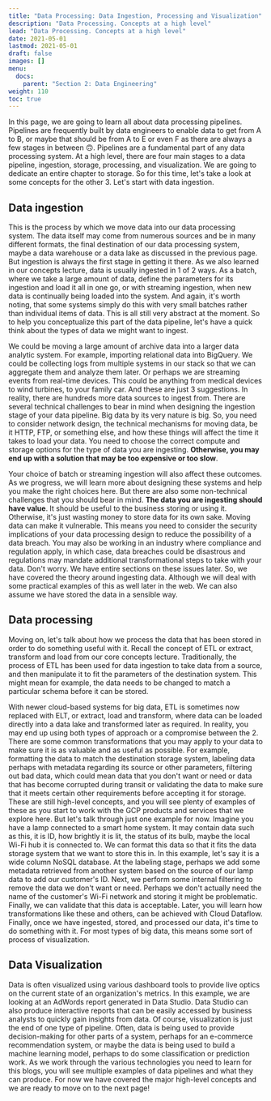 ```yaml
---
title: "Data Processing: Data Ingestion, Processing and Visualization"
description: "Data Processing. Concepts at a high level"
lead: "Data Processing. Concepts at a high level"
date: 2021-05-01
lastmod: 2021-05-01
draft: false
images: []
menu:
  docs:
    parent: "Section 2: Data Engineering"
weight: 110
toc: true
---
```


In this page, we are going to learn all about data processing pipelines. Pipelines are frequently built by data engineers to enable data to get from A to B, or maybe that should be from A to E or even F as there are always a few stages in between 🙃. Pipelines are a fundamental part of any data processing system. At a high level, there are four main stages to a data pipeline, ingestion, storage, processing, and visualization. We are going to dedicate an entire chapter to storage. So for this time, let's take a look at some concepts for the other 3. Let's start with data ingestion. 

## Data ingestion

This is the process by which we move data into our data processing system. The data itself may come from numerous sources and be in many different formats, the final destination of our data processing system, maybe a data warehouse or a data lake as discussed in the previous page. But ingestion is always the first stage in getting it there. As we also learned in our concepts lecture, data is usually ingested in 1 of 2 ways. As a batch, where we take a large amount of data, define the parameters for its ingestion and load it all in one go, or with streaming ingestion, when new data is continually being loaded into the system. And again, it's worth noting, that some systems simply do this with very small batches rather than individual items of data. This is all still very abstract at the moment. So to help you conceptualize this part of the data pipeline, let's have a quick think about the types of data we might want to ingest. 

We could be moving a large amount of archive data into a larger data analytic system. For example, importing relational data into BigQuery. We could be collecting logs from multiple systems in our stack so that we can aggregate them and analyze them later. Or perhaps we are streaming events from real-time devices. This could be anything from medical devices to wind turbines, to your family car. And these are just 3 suggestions. In reality, there are hundreds more data sources to ingest from. There are several technical challenges to bear in mind when designing the ingestion stage of your data pipeline. Big data by its very nature is big. So, you need to consider network design, the technical mechanisms for moving data, be it HTTP, FTP, or something else, and how these things will affect the time it takes to load your data. You need to choose the correct compute and storage options for the type of data you are ingesting. **Otherwise, you may end up with a solution that may be too expensive or too slow**. 

Your choice of batch or streaming ingestion will also affect these outcomes. As we progress, we will learn more about designing these systems and help you make the right choices here. But there are also some non-technical challenges that you should bear in mind. **The data you are ingesting should have value**. It should be useful to the business storing or using it. Otherwise, it's just wasting money to store data for its own sake. Moving data can make it vulnerable. This means you need to consider the security implications of your data processing design to reduce the possibility of a data breach. You may also be working in an industry where compliance and regulation apply, in which case, data breaches could be disastrous and regulations may mandate additional transformational steps to take with your data. Don't worry. We have entire sections on these issues later. So, we have covered the theory around ingesting data. Although we will deal with some practical examples of this as well later in the web. We can also assume we have stored the data in a sensible way.

## Data processing

Moving on, let's talk about how we process the data that has been stored in order to do something useful with it. Recall the concept of ETL or extract, transform and load from our core concepts lecture. Traditionally, the process of ETL has been used for data ingestion to take data from a source, and then manipulate it to fit the parameters of the destination system. This might mean for example, the data needs to be changed to match a particular schema before it can be stored. 

With newer cloud-based systems for big data, ETL is sometimes now replaced with ELT, or extract, load and transform, where data can be loaded directly into a data lake and transformed later as required. In reality, you may end up using both types of approach or a compromise between the 2. There are some common transformations that you may apply to your data to make sure it is as valuable and as useful as possible. For example, formatting the data to match the destination storage system, labeling data perhaps with metadata regarding its source or other parameters, filtering out bad data, which could mean data that you don't want or need or data that has become corrupted during transit or validating the data to make sure that it meets certain other requirements before accepting it for storage. These are still high-level concepts, and you will see plenty of examples of these as you start to work with the GCP products and services that we explore here. But let's talk through just one example for now. Imagine you have a lamp connected to a smart home system. It may contain data such as this, it is ID, how brightly it is lit, the status of its bulb, maybe the local Wi-Fi hub it is connected to. We can format this data so that it fits the data storage system that we want to store this in. In this example, let's say it is a wide column NoSQL database. At the labeling stage, perhaps we add some metadata retrieved from another system based on the source of our lamp data to add our customer's ID. Next, we perform some internal filtering to remove the data we don't want or need. Perhaps we don't actually need the name of the customer's Wi-Fi network and storing it might be problematic. Finally, we can validate that this data is acceptable. Later, you will learn how transformations like these and others, can be achieved with Cloud Dataflow. Finally, once we have ingested, stored, and processed our data, it's time to do something with it. For most types of big data, this means some sort of process of visualization. 

## Data Visualization

Data is often visualized using various dashboard tools to provide live optics on the current state of an organization's metrics. In this example, we are looking at an AdWords report generated in Data Studio. Data Studio can also produce interactive reports that can be easily accessed by business analysts to quickly gain insights from data. Of course, visualization is just the end of one type of pipeline. Often, data is being used to provide decision-making for other parts of a system, perhaps for an e-commerce recommendation system, or maybe the data is being used to build a machine learning model, perhaps to do some classification or prediction work. As we work through the various technologies you need to learn for this blogs, you will see multiple examples of data pipelines and what they can produce. For now we have covered the major high-level concepts and we are ready to move on to the next page!